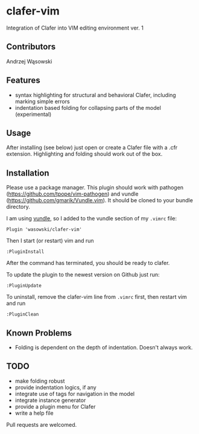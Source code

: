 clafer-vim 
==========
Integration of Clafer into VIM editing environment
ver. 1

Contributors
------------
Andrzej Wąsowski

Features
--------
* syntax highlighting for structural and behavioral Clafer, including marking simple errors
* indentation based folding for collapsing parts of the model (experimental)

Usage
-----
After installing (see below) just open or create a Clafer file with a .cfr
extension. Highlighting and folding should work out of the box.

Installation
------------
Please use a package manager.  This plugin should work with
pathogen (https://github.com/tpope/vim-pathogen) and vundle
(https://github.com/gmarik/Vundle.vim). It should be cloned 
to your bundle directory.

I am using [vundle](https://github.com/gmarik/Vundle.vim), so 
I added to the vundle section of my `.vimrc` file:

	Plugin 'wasowski/clafer-vim'

Then I start (or restart) vim and run

	:PluginInstall

After the command has terminated, you should be ready to clafer.

To update the plugin to the newest version on Github just run:

	:PluginUpdate

To uninstall, remove the clafer-vim line from `.vimrc` first, then restart vim and run 

	:PluginClean

Known Problems
--------------
* Folding is dependent on the depth of indentation. Doesn't always work.

TODO 
----
* make folding robust
* provide indentation logics, if any
* integrate use of tags for navigation in the model
* integrate instance generator 
* provide a plugin menu for Clafer
* write a help file

Pull requests are welcomed.
